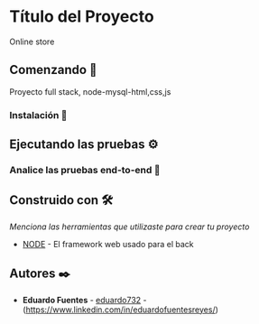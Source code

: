 # Título del Proyecto

Online store 

## Comenzando 🚀

Proyecto full stack, node-mysql-html,css,js


### Instalación 🔧



## Ejecutando las pruebas ⚙️



### Analice las pruebas end-to-end 🔩



## Construido con 🛠️

_Menciona las herramientas que utilizaste para crear tu proyecto_

* [NODE](https://nodejs.dev/) - El framework web usado para el back


## Autores ✒️

* **Eduardo Fuentes**  - [eduardo732](https://github.com/eduardo732) - (https://www.linkedin.com/in/eduardofuentesreyes/)

